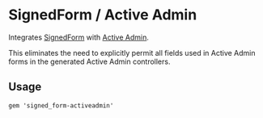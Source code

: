 # SignedForm / Active Admin

Integrates [SignedForm](https://github.com/erichmenge/signed_form)
with [Active Admin](http://www.activeadmin.info/).

This eliminates the need to explicitly permit all fields used in
Active Admin forms in the generated Active Admin controllers.

## Usage

    gem 'signed_form-activeadmin'
